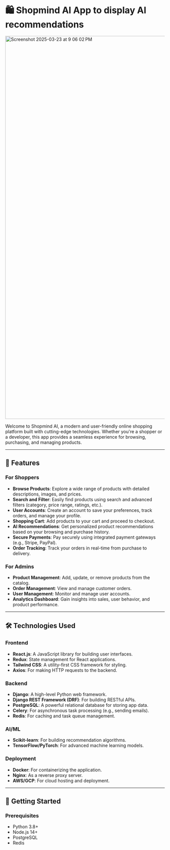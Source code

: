 # 🛍️ Shopmind AI App to display AI recommendations

<img width="1207" alt="Screenshot 2025-03-23 at 9 06 02 PM" src="https://github.com/user-attachments/assets/a1a2d9e0-5436-4b5a-b8fe-38bbc7a7fcd9" />


Welcome to Shopmind AI, a modern and user-friendly online shopping platform built with cutting-edge technologies. Whether you're a shopper or a developer, this app provides a seamless experience for browsing, purchasing, and managing products.

---

## 🌟 Features

### For Shoppers
- **Browse Products**: Explore a wide range of products with detailed descriptions, images, and prices.
- **Search and Filter**: Easily find products using search and advanced filters (category, price range, ratings, etc.).
- **User Accounts**: Create an account to save your preferences, track orders, and manage your profile.
- **Shopping Cart**: Add products to your cart and proceed to checkout.
- **AI Recommendations**: Get personalized product recommendations based on your browsing and purchase history.
- **Secure Payments**: Pay securely using integrated payment gateways (e.g., Stripe, PayPal).
- **Order Tracking**: Track your orders in real-time from purchase to delivery.

### For Admins
- **Product Management**: Add, update, or remove products from the catalog.
- **Order Management**: View and manage customer orders.
- **User Management**: Monitor and manage user accounts.
- **Analytics Dashboard**: Gain insights into sales, user behavior, and product performance.

---

## 🛠️ Technologies Used

### Frontend
- **React.js**: A JavaScript library for building user interfaces.
- **Redux**: State management for React applications.
- **Tailwind CSS**: A utility-first CSS framework for styling.
- **Axios**: For making HTTP requests to the backend.

### Backend
- **Django**: A high-level Python web framework.
- **Django REST Framework (DRF)**: For building RESTful APIs.
- **PostgreSQL**: A powerful relational database for storing app data.
- **Celery**: For asynchronous task processing (e.g., sending emails).
- **Redis**: For caching and task queue management.

### AI/ML
- **Scikit-learn**: For building recommendation algorithms.
- **TensorFlow/PyTorch**: For advanced machine learning models.

### Deployment
- **Docker**: For containerizing the application.
- **Nginx**: As a reverse proxy server.
- **AWS/GCP**: For cloud hosting and deployment.

---

## 🚀 Getting Started

### Prerequisites
- Python 3.8+
- Node.js 14+
- PostgreSQL
- Redis
